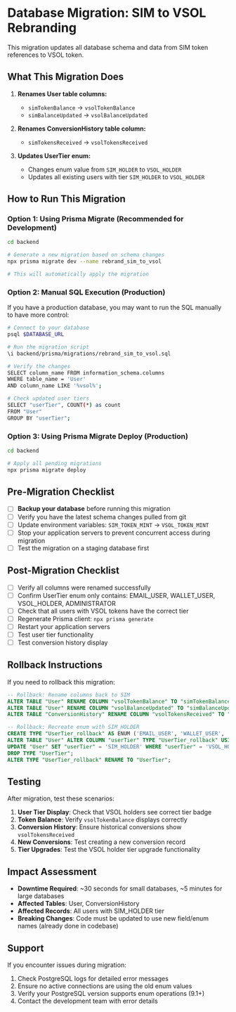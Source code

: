 # Database Migration: SIM to VSOL Rebranding

This migration updates all database schema and data from SIM token references to VSOL token.

## What This Migration Does

1. **Renames User table columns:**
   - `simTokenBalance` → `vsolTokenBalance`
   - `simBalanceUpdated` → `vsolBalanceUpdated`

2. **Renames ConversionHistory table column:**
   - `simTokensReceived` → `vsolTokensReceived`

3. **Updates UserTier enum:**
   - Changes enum value from `SIM_HOLDER` to `VSOL_HOLDER`
   - Updates all existing users with tier `SIM_HOLDER` to `VSOL_HOLDER`

## How to Run This Migration

### Option 1: Using Prisma Migrate (Recommended for Development)

```bash
cd backend

# Generate a new migration based on schema changes
npx prisma migrate dev --name rebrand_sim_to_vsol

# This will automatically apply the migration
```

### Option 2: Manual SQL Execution (Production)

If you have a production database, you may want to run the SQL manually to have more control:

```bash
# Connect to your database
psql $DATABASE_URL

# Run the migration script
\i backend/prisma/migrations/rebrand_sim_to_vsol.sql

# Verify the changes
SELECT column_name FROM information_schema.columns
WHERE table_name = 'User'
AND column_name LIKE '%vsol%';

# Check updated user tiers
SELECT "userTier", COUNT(*) as count
FROM "User"
GROUP BY "userTier";
```

### Option 3: Using Prisma Migrate Deploy (Production)

```bash
cd backend

# Apply all pending migrations
npx prisma migrate deploy
```

## Pre-Migration Checklist

- [ ] **Backup your database** before running this migration
- [ ] Verify you have the latest schema changes pulled from git
- [ ] Update environment variables: `SIM_TOKEN_MINT` → `VSOL_TOKEN_MINT`
- [ ] Stop your application servers to prevent concurrent access during migration
- [ ] Test the migration on a staging database first

## Post-Migration Checklist

- [ ] Verify all columns were renamed successfully
- [ ] Confirm UserTier enum only contains: EMAIL_USER, WALLET_USER, VSOL_HOLDER, ADMINISTRATOR
- [ ] Check that all users with VSOL tokens have the correct tier
- [ ] Regenerate Prisma client: `npx prisma generate`
- [ ] Restart your application servers
- [ ] Test user tier functionality
- [ ] Test conversion history display

## Rollback Instructions

If you need to rollback this migration:

```sql
-- Rollback: Rename columns back to SIM
ALTER TABLE "User" RENAME COLUMN "vsolTokenBalance" TO "simTokenBalance";
ALTER TABLE "User" RENAME COLUMN "vsolBalanceUpdated" TO "simBalanceUpdated";
ALTER TABLE "ConversionHistory" RENAME COLUMN "vsolTokensReceived" TO "simTokensReceived";

-- Rollback: Recreate enum with SIM_HOLDER
CREATE TYPE "UserTier_rollback" AS ENUM ('EMAIL_USER', 'WALLET_USER', 'SIM_HOLDER', 'ADMINISTRATOR');
ALTER TABLE "User" ALTER COLUMN "userTier" TYPE "UserTier_rollback" USING ("userTier"::text::"UserTier_rollback");
UPDATE "User" SET "userTier" = 'SIM_HOLDER' WHERE "userTier" = 'VSOL_HOLDER';
DROP TYPE "UserTier";
ALTER TYPE "UserTier_rollback" RENAME TO "UserTier";
```

## Testing

After migration, test these scenarios:

1. **User Tier Display**: Check that VSOL holders see correct tier badge
2. **Token Balance**: Verify `vsolTokenBalance` displays correctly
3. **Conversion History**: Ensure historical conversions show `vsolTokensReceived`
4. **New Conversions**: Test creating a new conversion record
5. **Tier Upgrades**: Test the VSOL holder tier upgrade functionality

## Impact Assessment

- **Downtime Required**: ~30 seconds for small databases, ~5 minutes for large databases
- **Affected Tables**: User, ConversionHistory
- **Affected Records**: All users with SIM_HOLDER tier
- **Breaking Changes**: Code must be updated to use new field/enum names (already done in codebase)

## Support

If you encounter issues during migration:
1. Check PostgreSQL logs for detailed error messages
2. Ensure no active connections are using the old enum values
3. Verify your PostgreSQL version supports enum operations (9.1+)
4. Contact the development team with error details
